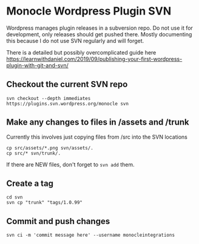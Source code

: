 # Monocle Wordpress Plugin SVN

Wordpress manages plugin releases in a subversion repo.  Do not use it for development, only releases should get pushed there.  Mostly documenting this because I do not use SVN regularly and will forget.

There is a detailed but possibly overcomplicated guide here
https://learnwithdaniel.com/2019/09/publishing-your-first-wordpress-plugin-with-git-and-svn/


## Checkout the current SVN repo
```
svn checkout --depth immediates https://plugins.svn.wordpress.org/monocle svn
```

## Make any changes to files in /assets and /trunk

Currently this involves just copying files from /src into the SVN locations
```
cp src/assets/*.png svn/assets/.
cp src/* svn/trunk/.
```
If there are NEW files, don't forget to `svn add` them.

## Create a tag
```
cd svn
svn cp "trunk" "tags/1.0.99"
```

## Commit and push changes
```
svn ci -m 'commit message here' --username monocleintegrations
```